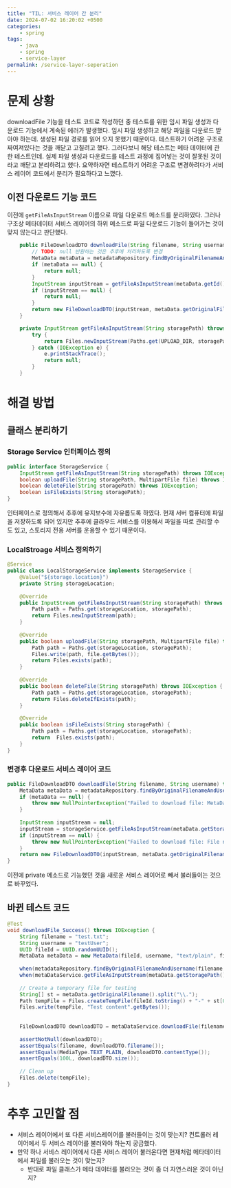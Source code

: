```yaml
---
title: "TIL: 서비스 레이어 간 분리"
date: 2024-07-02 16:20:02 +0500
categories:
    - spring
tags:
    - java
    - spring
    - service-layer
permalink: /service-layer-seperation
---
```


# 문제 상황
downloadFile 기능을 테스트 코드로 작성하던 중 테스트를 위한 임시 파일 생성과 다운로드 기능에서 계속된 에러가 발생했다. 임시 파일 생성하고 해당 파일을 다운로드 받아야 하는데. 생성된 파일 경로를 읽어 오지 못했기 때문이다. 테스트하기 어려운 구조로 짜여져있다는 것을 깨닫고 고칠려고 했다. 그러다보니 해당 테스트는 메타 데이터에 관한 테스트인데. 실제 파일 생성과 다운로드를 테스트 과정에 집어넣는 것이 잘못된 것이라고 깨닫고 분리하려고 했다. 요약하자면 테스트하기 어려운 구조로 변경하려다가 서비스 레이어 코드에서 분리가 필요하다고 느꼈다. 

## 이전 다운로드 기능 코드 
이전에 `getFileAsInputStream` 이름으로 파일 다운로드 메소드를 분리하였다. 그러나 구조상 메타데이터 서비스 레이어의 하위 메소드로 파일 다운로드 기능이 들어가는 것이 맞지 않는다고 판단했다. 
```java
    public FileDownloadDTO downloadFile(String filename, String username) throws IOException {
        // TODO: null 반환하는 것은 추후에 처리하도록 변경
        MetaData metaData = metadataRepository.findByOriginalFilenameAndUsername(filename, username);
        if (metaData == null) {
            return null;
        }
        InputStream inputStream = getFileAsInputStream(metaData.getId().toString());
        if (inputStream == null) {
            return null;
        }
        return new FileDownloadDTO(inputStream, metaData.getOriginalFilename(), MediaType.parseMediaType(metaData.getContentType()), metaData.getSize());
    }

    private InputStream getFileAsInputStream(String storagePath) throws IOException{
        try {
            return Files.newInputStream(Paths.get(UPLOAD_DIR, storagePath));
        } catch (IOException e) {
            e.printStackTrace();
            return null;
        }
    }
```

# 해결 방법 
## 클래스 분리하기 

### Storage Service 인터페이스 정의 
```java
public interface StorageService {  
    InputStream getFileAsInputStream(String storagePath) throws IOException;  
    boolean uploadFile(String storagePath, MultipartFile file) throws IOException;  
    boolean deleteFile(String storagePath) throws IOException;  
    boolean isFileExists(String storagePath);  
}
```
인터페이스로 정의해서 추후에 유지보수에 자유롭도록 하였다. 현재 서버 컴퓨터에 파일을 저장하도록 되어 있지만 추후에 클라우드 서비스를 이용해서 파일을 따로 관리할 수도 있고, 스토리지 전용 서버를 운용할 수 있기 때문이다. 

### LocalStroage 서비스 정의하기
```java
@Service  
public class LocalStorageService implements StorageService {  
    @Value("${storage.location}")  
    private String storageLocation;  
  
    @Override  
    public InputStream getFileAsInputStream(String storagePath) throws IOException {  
        Path path = Paths.get(storageLocation, storagePath);  
        return Files.newInputStream(path);  
    }  
  
    @Override  
    public boolean uploadFile(String storagePath, MultipartFile file) throws IOException {  
        Path path = Paths.get(storageLocation, storagePath);  
        Files.write(path, file.getBytes());  
        return Files.exists(path);  
    }  
  
    @Override  
    public boolean deleteFile(String storagePath) throws IOException {  
        Path path = Paths.get(storageLocation, storagePath);  
        return Files.deleteIfExists(path);  
    }  
  
    @Override  
    public boolean isFileExists(String storagePath) {  
        Path path = Paths.get(storageLocation, storagePath);  
        return  Files.exists(path);  
    }  
}
```

### 변경후 다운로드 서비스 레이어 코드 
```java
public FileDownloadDTO downloadFile(String filename, String username) throws IOException, NullPointerException{  
    MetaData metaData = metadataRepository.findByOriginalFilenameAndUsername(filename, username);  
    if (metaData == null) {  
        throw new NullPointerException("Failed to download file: MetaData not found");  
    }  
  
    InputStream inputStream = null;  
    inputStream = storageService.getFileAsInputStream(metaData.getStoragePath());  
    if (inputStream == null) {  
        throw new NullPointerException("Failed to download file: File not found");  
    }  
    return new FileDownloadDTO(inputStream, metaData.getOriginalFilename(), MediaType.parseMediaType(metaData.getContentType()), metaData.getSize());  
}
```
이전에 private 메소드로 기능했던 것을 새로운 서비스 레이어로 빼서 불러들이는 것으로 바꾸었다. 
## 바뀐 테스트 코드
```java
@Test  
void downloadFile_Success() throws IOException {  
    String filename = "test.txt";  
    String username = "testUser";  
    UUID fileId = UUID.randomUUID();  
    MetaData metaData = new MetaData(fileId, username, "text/plain", filename, 100L);  
  
    when(metadataRepository.findByOriginalFilenameAndUsername(filename, username)).thenReturn(metaData);  
    when(metaDataService.getFileAsInputStream(metaData.getStoragePath())).thenReturn(Files.newInputStream(Files.createTempFile("test", ".txt"))  
  
    // Create a temporary file for testing  
    String[] st = metaData.getOriginalFilename().split("\\.");  
    Path tempFile = Files.createTempFile(fileId.toString() + "-" + st[0], ".txt");  
    Files.write(tempFile, "Test content".getBytes());  
  
  
    FileDownloadDTO downloadDTO = metaDataService.downloadFile(filename, username);  
  
    assertNotNull(downloadDTO);  
    assertEquals(filename, downloadDTO.filename());  
    assertEquals(MediaType.TEXT_PLAIN, downloadDTO.contentType());  
    assertEquals(100L, downloadDTO.size());  
  
    // Clean up  
    Files.delete(tempFile);  
}
```


# 추후 고민할 점 
- 서비스 레이어에서 또 다른 서비스레이어를 불러들이는 것이 맞는지? 컨트롤러 레이어에서 두 서비스 레이어를 불러와야 하는지 궁금했다. 
- 만약 하나 서비스 레이어에서 다른 서비스 레이어 불러온다면 현재처럼 메타데이터에서 파일를 불러오는 것이 맞는지? 
	- 반대로 파일 클래스가 메타 데이터를 불러오는 것이 좀 더 자연스러운 것이 아닌지? 

